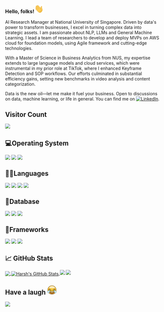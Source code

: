 <!-- # ![harsh sharma header](https://github.com/bhargav1000/bhargav1000/blob/main/images/cover.png) -->

### Hello, folks!<img src="https://github.com/bhargav1000/bhargav1000/blob/main/images/wave.gif" width="30px">

AI Research Manager at National University of Singapore. Driven by data's power to transform businesses, I excel in turning complex data into strategic assets. I am passionate about NLP, LLMs and General Machine Learning. I lead a team of researchers to develop and deploy MVPs on AWS cloud for foundation models, using Agile framework and cutting-edge technologies.

With a Master of Science in Business Analytics from NUS, my expertise extends to large language models and cloud services, which were instrumental in my prior role at TikTok, where I enhanced Keyframe Detection and SOP workflows. Our efforts culminated in substantial efficiency gains, setting new benchmarks in video analysis and content categorization.

Data is the new oil—let me make it fuel your business. Open to discussions on data, machine learning, or life in general.
You can find me on  [![LinkedIn](1.2)][1].

<!-- Icons -->

[1.2]: https://github.com/bhargav1000/bhargav1000/blob/main/images/linkedin.png

<!-- Links to your social media accounts -->

[1]: https://www.linkedin.com/in/bhargav-sagiraju/


## Visitor Count
<div>
<p > 
<img src="https://profile-counter.glitch.me/bhargav1000/count.svg" />
</p>
</div>


## 💻Operating System
![](https://img.shields.io/badge/Windows-0078D6?style=for-the-badge&logo=windows&logoColor=white)
![](https://img.shields.io/badge/Ubuntu-E95420?style=for-the-badge&logo=ubuntu&logoColor=white)
![](https://img.shields.io/badge/Kali_Linux-557C94?style=for-the-badge&logo=kali-linux&logoColor=white)

## 👩‍💻Languages
![](https://img.shields.io/badge/Python-3776AB?style=for-the-badge&logo=python&logoColor=white)
![](https://img.shields.io/badge/Numpy-777BB4?style=for-the-badge&logo=numpy&logoColor=white)
![](https://img.shields.io/badge/Pandas-2C2D72?style=for-the-badge&logo=pandas&logoColor=white)
![](https://img.shields.io/badge/Plotly-239120?style=for-the-badge&logo=plotly&logoColor=white)

## 🔧Database
![](https://img.shields.io/badge/MySQL-00000F?style=for-the-badge&logo=mysql&logoColor=white)
![](https://img.shields.io/badge/MongoDB-4EA94B?style=for-the-badge&logo=mongodb&logoColor=white)
![](https://img.shields.io/badge/Microsoft%20SQL%20Sever-CC2927?style=for-the-badge&logo=microsoft%20sql%20server&logoColor=white)

## 🚀Frameworks
![](https://img.shields.io/badge/Node.js-339933?style=for-the-badge&logo=nodedotjs&logoColor=white)
![](https://img.shields.io/badge/Express.js-000000?style=for-the-badge&logo=express&logoColor=white)
![](https://img.shields.io/badge/React-20232A?style=for-the-badge&logo=react&logoColor=61DAFB)



## &#x1f4c8; GitHub Stats

<a href="https://github.com/bhargav1000/bhargav1000">
  <img align="center" src="https://github-readme-stats.vercel.app/api/top-langs/?username=bhargav1000&hide=java,html,tex&title_color=ffffff&text_color=c9cacc&icon_color=2bbc8a&bg_color=1d1f21&langs_count=3" />
</a>
<a href="https://github.com/bhargav1000/bhargav1000">
  <img align="center" src="https://github-readme-stats.vercel.app/api?username=bhargav1000&show_icons=true&line_height=27&count_private=true&title_color=ffffff&text_color=c9cacc&icon_color=2bbc8a&bg_color=1d1f21" alt="Harsh's GitHub Stats" />
</a>
<a>
  <img height="190" src="https://github-readme-streak-stats.herokuapp.com/?user=bhargav1000&layout=compact&theme=dark">
</a>
<a>
  <img src="https://activity-graph.herokuapp.com/graph?username=bhargav1000&theme=github">
</a>

## Have a laugh <img src='https://github.com/bhargav1000/bhargav1000/blob/main/images/laughing_gif.gif' width='30px'>

<img src="https://readme-jokes.vercel.app/api"> 
<!-->
    
<!--
**bhargav1000/bhargav1000** is a ✨ _special_ ✨ repository because its `README.md` (this file) appears on your GitHub profile.
//imp
https://github.com/alexandresanlim/Badges4-README.md-Profile
https://towardsdatascience.com/build-a-stunning-readme-for-your-github-profile-9b80434fe5d7
Here are some ideas to get you started:

- 🔭 I’m currently working on ...
- 🌱 I’m currently learning ...
- 👯 I’m looking to collaborate on ...
- 🤔 I’m looking for help with ...
- 💬 Ask me about ...
- 📫 How to reach me: ...
- 😄 Pronouns: ...
- ⚡ Fun fact: ...
-->